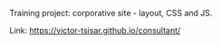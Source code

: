 Training project: corporative site - layout, CSS and JS.

Link: https://victor-tsisar.github.io/consultant/

